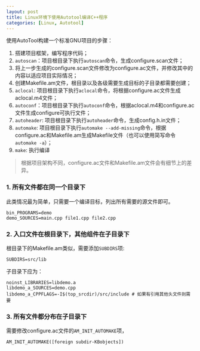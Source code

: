 ```yaml
---
layout: post
title: Linux环境下使用Autotool编译C++程序
categories: [Linux, Autotool]
---
```


使用AutoTool构建一个标准GNU项目的步骤：

1. 搭建项目框架，编写程序代码；
2. `autoscan`：项目根目录下执行`autoscan`命令，生成configure.scan文件；
3. 将上一步生成的configure.scan文件修改为configure.ac文件，并修改其中的内容以适应项目实际情况；
4. 创建Makefile.am文件，根目录以及各级需要生成目标的子目录都需要创建；
5. `aclocal`: 项目根目录下执行`aclocal`命令，将根据configure.ac文件生成aclocal.m4文件；
6. `autoconf`：项目根目录下执行`autoconf`命令，根据aclocal.m4和configure.ac文件生成configure可执行文件；
7. `autoheader`: 项目根目录下执行`autoheader`命令，生成config.h.in文件；
8. `automake`: 项目根目录下执行`automake --add-missing`命令，根据configure.ac和Makefile.am生成Makefile文件（也可以使用简写命令`automake -a`）；
9. `make`: 执行编译

> 根据项目架构不同，configure.ac文件和Makefile.am文件会有细节上的差异。

### 1. 所有文件都在同一个目录下

此类情况最为简单，只需要一个编译目标，列出所有需要的源文件即可。

```
bin_PROGRAMS=demo
demo_SOURCES=main.cpp file1.cpp file2.cpp
```

### 2. 入口文件在根目录下，其他组件在子目录下

根目录下的Makefile.am类似，需要添加`SUBDIRS`项:

```
SUBDIRS=src/lib 
```

子目录下应为：

```
noinst_LIBRARIES=libdemo.a
libdemo_a_SOURCES=demo.cpp
libdemo_a_CPPFLAGS=-I$(top_srcdir)/src/include # 如果有引用其他头文件则需要
```

### 3. 所有文件都分布在子目录下

需要修改configure.ac文件的`AM_INIT_AUTOMAKE`项，

	AM_INIT_AUTOMAKE([foreign subdir-KBobjects])